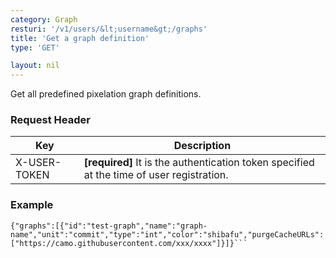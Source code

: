 ```yaml
---
category: Graph
resturi: '/v1/users/&lt;username&gt;/graphs'
title: 'Get a graph definition'
type: 'GET'

layout: nil
---
```


Get all predefined pixelation graph definitions.

### Request Header

|Key|Description|
|---|---|
|X-USER-TOKEN|**[required]** It is the authentication token specified at the time of user registration.|


### Example

```$ curl -X GET https://pixe.la/v1/users/a-know/graphs -H 'X-USER-TOKEN:thisissecret'
{"graphs":[{"id":"test-graph","name":"graph-name","unit":"commit","type":"int","color":"shibafu","purgeCacheURLs":["https://camo.githubusercontent.com/xxx/xxxx"]}]}```
